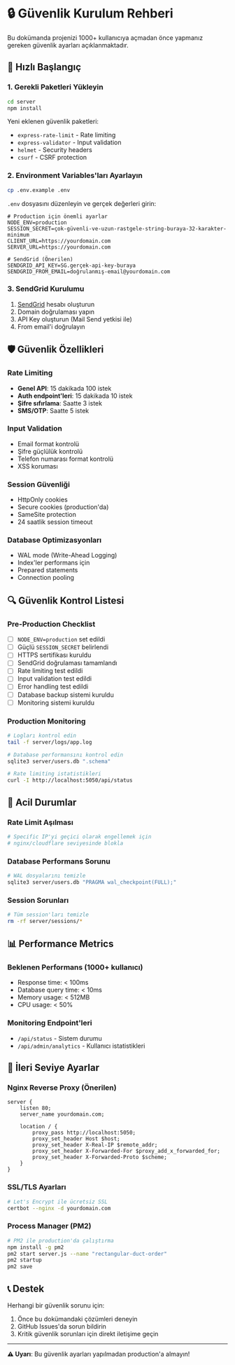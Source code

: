 # 🔒 Güvenlik Kurulum Rehberi

Bu dokümanda projenizi 1000+ kullanıcıya açmadan önce yapmanız gereken güvenlik ayarları açıklanmaktadır.

## 🚀 Hızlı Başlangıç

### 1. Gerekli Paketleri Yükleyin

```bash
cd server
npm install
```

Yeni eklenen güvenlik paketleri:
- `express-rate-limit` - Rate limiting
- `express-validator` - Input validation
- `helmet` - Security headers
- `csurf` - CSRF protection

### 2. Environment Variables'ları Ayarlayın

```bash
cp .env.example .env
```

`.env` dosyasını düzenleyin ve gerçek değerleri girin:

```env
# Production için önemli ayarlar
NODE_ENV=production
SESSION_SECRET=çok-güvenli-ve-uzun-rastgele-string-buraya-32-karakter-minimum
CLIENT_URL=https://yourdomain.com
SERVER_URL=https://yourdomain.com

# SendGrid (Önerilen)
SENDGRID_API_KEY=SG.gerçek-api-key-buraya
SENDGRID_FROM_EMAIL=doğrulanmış-email@yourdomain.com
```

### 3. SendGrid Kurulumu

1. [SendGrid](https://sendgrid.com/) hesabı oluşturun
2. Domain doğrulaması yapın
3. API Key oluşturun (Mail Send yetkisi ile)
4. From email'i doğrulayın

## 🛡️ Güvenlik Özellikleri

### Rate Limiting
- **Genel API**: 15 dakikada 100 istek
- **Auth endpoint'leri**: 15 dakikada 10 istek
- **Şifre sıfırlama**: Saatte 3 istek
- **SMS/OTP**: Saatte 5 istek

### Input Validation
- Email format kontrolü
- Şifre güçlülük kontrolü
- Telefon numarası format kontrolü
- XSS koruması

### Session Güvenliği
- HttpOnly cookies
- Secure cookies (production'da)
- SameSite protection
- 24 saatlik session timeout

### Database Optimizasyonları
- WAL mode (Write-Ahead Logging)
- Index'ler performans için
- Prepared statements
- Connection pooling

## 🔍 Güvenlik Kontrol Listesi

### Pre-Production Checklist

- [ ] `NODE_ENV=production` set edildi
- [ ] Güçlü `SESSION_SECRET` belirlendi
- [ ] HTTPS sertifikası kuruldu
- [ ] SendGrid doğrulaması tamamlandı
- [ ] Rate limiting test edildi
- [ ] Input validation test edildi
- [ ] Error handling test edildi
- [ ] Database backup sistemi kuruldu
- [ ] Monitoring sistemi kuruldu

### Production Monitoring

```bash
# Logları kontrol edin
tail -f server/logs/app.log

# Database performansını kontrol edin  
sqlite3 server/users.db ".schema"

# Rate limiting istatistikleri
curl -I http://localhost:5050/api/status
```

## 🚨 Acil Durumlar

### Rate Limit Aşılması
```bash
# Specific IP'yi geçici olarak engellemek için
# nginx/cloudflare seviyesinde blokla
```

### Database Performans Sorunu
```bash
# WAL dosyalarını temizle
sqlite3 server/users.db "PRAGMA wal_checkpoint(FULL);"
```

### Session Sorunları
```bash
# Tüm session'ları temizle
rm -rf server/sessions/*
```

## 📊 Performance Metrics

### Beklenen Performans (1000+ kullanıcı)
- Response time: < 100ms
- Database query time: < 10ms
- Memory usage: < 512MB
- CPU usage: < 50%

### Monitoring Endpoint'leri
- `/api/status` - Sistem durumu
- `/api/admin/analytics` - Kullanıcı istatistikleri

## 🔧 İleri Seviye Ayarlar

### Nginx Reverse Proxy (Önerilen)

```nginx
server {
    listen 80;
    server_name yourdomain.com;
    
    location / {
        proxy_pass http://localhost:5050;
        proxy_set_header Host $host;
        proxy_set_header X-Real-IP $remote_addr;
        proxy_set_header X-Forwarded-For $proxy_add_x_forwarded_for;
        proxy_set_header X-Forwarded-Proto $scheme;
    }
}
```

### SSL/TLS Ayarları

```bash
# Let's Encrypt ile ücretsiz SSL
certbot --nginx -d yourdomain.com
```

### Process Manager (PM2)

```bash
# PM2 ile production'da çalıştırma
npm install -g pm2
pm2 start server.js --name "rectangular-duct-order"
pm2 startup
pm2 save
```

## 📞 Destek

Herhangi bir güvenlik sorunu için:
1. Önce bu dokümandaki çözümleri deneyin
2. GitHub Issues'da sorun bildirin
3. Kritik güvenlik sorunları için direkt iletişime geçin

---

**⚠️ Uyarı**: Bu güvenlik ayarları yapılmadan production'a almayın!